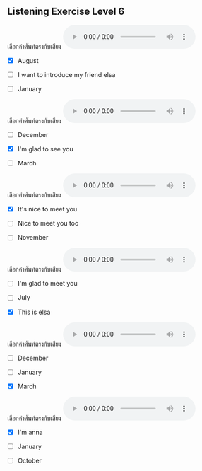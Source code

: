 ## Listening Exercise Level 6

เลือกคำศัพท์ตรงกับเสียง ![](/media/audio/August.mp3) 
 - [x] August
 - [ ] I want to introduce my friend elsa
 - [ ] January


เลือกคำศัพท์ตรงกับเสียง ![](/media/audio/I'm&#x20;glad&#x20;to&#x20;see&#x20;you.mp3) 
 - [ ] December
 - [x] I'm glad to see you
 - [ ] March


เลือกคำศัพท์ตรงกับเสียง ![](/media/audio/It's&#x20;nice&#x20;to&#x20;meet&#x20;you.mp3) 
 - [x] It's nice to meet you
 - [ ] Nice to meet you too
 - [ ] November


เลือกคำศัพท์ตรงกับเสียง ![](/media/audio/This&#x20;is&#x20;Elsa.mp3) 
 - [ ] I'm glad to meet you
 - [ ] July
 - [x] This is elsa


เลือกคำศัพท์ตรงกับเสียง ![](/media/audio/March.mp3) 
 - [ ] December
 - [ ] January
 - [x] March


เลือกคำศัพท์ตรงกับเสียง ![](/media/audio/I'm&#x20;Anna.mp3) 
 - [x] I'm anna
 - [ ] January
 - [ ] October

